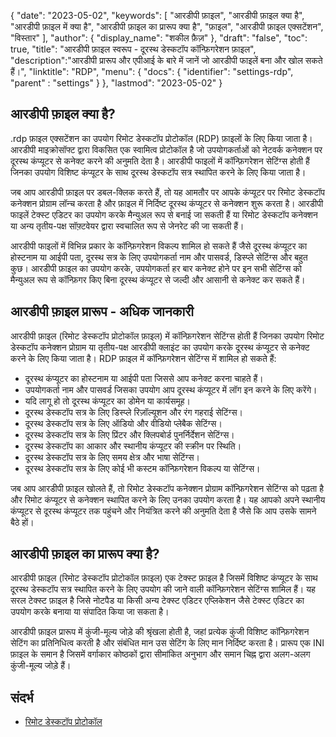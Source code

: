 {
"date": "2023-05-02",
  "keywords": [
"आरडीपी फ़ाइल",
"आरडीपी फ़ाइल क्या है",
"आरडीपी फ़ाइल में क्या है",
"आरडीपी फ़ाइल का प्रारूप क्या है",
"फ़ाइल",
"आरडीपी फ़ाइल एक्सटेंशन",
"विस्तार"
],
  "author": {
"display_name": "शकील फ़ैज़"
},
"draft": "false",
"toc": true,
"title": "आरडीपी फ़ाइल स्वरूप - दूरस्थ डेस्कटॉप कॉन्फ़िगरेशन फ़ाइल",
  "description":"आरडीपी प्रारूप और एपीआई के बारे में जानें जो आरडीपी फाइलें बना और खोल सकते हैं।",
"linktitle": "RDP",
  "menu": {
    "docs": {
      "identifier": "settings-rdp",
"parent" : "settings"
}
},
"lastmod": "2023-05-02"
}

## आरडीपी फ़ाइल क्या है?

.rdp फ़ाइल एक्सटेंशन का उपयोग रिमोट डेस्कटॉप प्रोटोकॉल (RDP) फ़ाइलों के लिए किया जाता है। आरडीपी माइक्रोसॉफ्ट द्वारा विकसित एक स्वामित्व प्रोटोकॉल है जो उपयोगकर्ताओं को नेटवर्क कनेक्शन पर दूरस्थ कंप्यूटर से कनेक्ट करने की अनुमति देता है। आरडीपी फाइलों में कॉन्फ़िगरेशन सेटिंग्स होती हैं जिनका उपयोग विशिष्ट कंप्यूटर के साथ दूरस्थ डेस्कटॉप सत्र स्थापित करने के लिए किया जाता है।

जब आप आरडीपी फ़ाइल पर डबल-क्लिक करते हैं, तो यह आमतौर पर आपके कंप्यूटर पर रिमोट डेस्कटॉप कनेक्शन प्रोग्राम लॉन्च करता है और फ़ाइल में निर्दिष्ट दूरस्थ कंप्यूटर से कनेक्शन शुरू करता है। आरडीपी फाइलें टेक्स्ट एडिटर का उपयोग करके मैन्युअल रूप से बनाई जा सकती हैं या रिमोट डेस्कटॉप कनेक्शन या अन्य तृतीय-पक्ष सॉफ़्टवेयर द्वारा स्वचालित रूप से जेनरेट की जा सकती हैं।

आरडीपी फाइलों में विभिन्न प्रकार के कॉन्फ़िगरेशन विकल्प शामिल हो सकते हैं जैसे दूरस्थ कंप्यूटर का होस्टनाम या आईपी पता, दूरस्थ सत्र के लिए उपयोगकर्ता नाम और पासवर्ड, डिस्प्ले सेटिंग्स और बहुत कुछ। आरडीपी फ़ाइल का उपयोग करके, उपयोगकर्ता हर बार कनेक्ट होने पर इन सभी सेटिंग्स को मैन्युअल रूप से कॉन्फ़िगर किए बिना दूरस्थ कंप्यूटर से जल्दी और आसानी से कनेक्ट कर सकते हैं।

## आरडीपी फ़ाइल प्रारूप - अधिक जानकारी

आरडीपी फ़ाइल (रिमोट डेस्कटॉप प्रोटोकॉल फ़ाइल) में कॉन्फ़िगरेशन सेटिंग्स होती हैं जिनका उपयोग रिमोट डेस्कटॉप कनेक्शन प्रोग्राम या तृतीय-पक्ष आरडीपी क्लाइंट का उपयोग करके दूरस्थ कंप्यूटर से कनेक्ट करने के लिए किया जाता है। RDP फ़ाइल में कॉन्फ़िगरेशन सेटिंग्स में शामिल हो सकते हैं:

- दूरस्थ कंप्यूटर का होस्टनाम या आईपी पता जिससे आप कनेक्ट करना चाहते हैं।
- उपयोगकर्ता नाम और पासवर्ड जिसका उपयोग आप दूरस्थ कंप्यूटर में लॉग इन करने के लिए करेंगे।
- यदि लागू हो तो दूरस्थ कंप्यूटर का डोमेन या कार्यसमूह।
- दूरस्थ डेस्कटॉप सत्र के लिए डिस्प्ले रिज़ॉल्यूशन और रंग गहराई सेटिंग्स।
- दूरस्थ डेस्कटॉप सत्र के लिए ऑडियो और वीडियो प्लेबैक सेटिंग्स।
- दूरस्थ डेस्कटॉप सत्र के लिए प्रिंटर और क्लिपबोर्ड पुनर्निर्देशन सेटिंग्स।
- दूरस्थ डेस्कटॉप का आकार और स्थानीय कंप्यूटर की स्क्रीन पर स्थिति।
- दूरस्थ डेस्कटॉप सत्र के लिए समय क्षेत्र और भाषा सेटिंग्स।
- दूरस्थ डेस्कटॉप सत्र के लिए कोई भी कस्टम कॉन्फ़िगरेशन विकल्प या सेटिंग्स।

जब आप आरडीपी फ़ाइल खोलते हैं, तो रिमोट डेस्कटॉप कनेक्शन प्रोग्राम कॉन्फ़िगरेशन सेटिंग्स को पढ़ता है और रिमोट कंप्यूटर से कनेक्शन स्थापित करने के लिए उनका उपयोग करता है। यह आपको अपने स्थानीय कंप्यूटर से दूरस्थ कंप्यूटर तक पहुंचने और नियंत्रित करने की अनुमति देता है जैसे कि आप उसके सामने बैठे हों।

## आरडीपी फ़ाइल का प्रारूप क्या है?

आरडीपी फ़ाइल (रिमोट डेस्कटॉप प्रोटोकॉल फ़ाइल) एक टेक्स्ट फ़ाइल है जिसमें विशिष्ट कंप्यूटर के साथ दूरस्थ डेस्कटॉप सत्र स्थापित करने के लिए उपयोग की जाने वाली कॉन्फ़िगरेशन सेटिंग्स शामिल हैं। यह सरल टेक्स्ट फ़ाइल है जिसे नोटपैड या किसी अन्य टेक्स्ट एडिटर एप्लिकेशन जैसे टेक्स्ट एडिटर का उपयोग करके बनाया या संपादित किया जा सकता है।

आरडीपी फ़ाइल प्रारूप में कुंजी-मूल्य जोड़े की श्रृंखला होती है, जहां प्रत्येक कुंजी विशिष्ट कॉन्फ़िगरेशन सेटिंग का प्रतिनिधित्व करती है और संबंधित मान उस सेटिंग के लिए मान निर्दिष्ट करता है। प्रारूप एक INI फ़ाइल के समान है जिसमें वर्गाकार कोष्ठकों द्वारा सीमांकित अनुभाग और समान चिह्न द्वारा अलग-अलग कुंजी-मूल्य जोड़े हैं।

## संदर्भ
* [रिमोट डेस्कटॉप प्रोटोकॉल](https://en.wikipedia.org/wiki/Remote_Desktop_Protocol)

